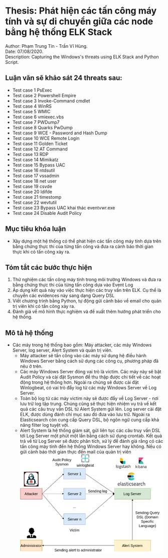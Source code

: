 # Thesis: Phát hiện các tấn công máy tính và sự di chuyển giữa các node bằng hệ thống ELK Stack
Author: Phạm Trung Tín - Trần Vĩ Hùng.</br>
Date: 07/08/2020.</br>
Description: Capturing the Windows's threats using ELK Stack and Python Script.

## Luận văn sẽ khảo sát 24 threats sau:
* Test case 1 PsExec
* Test case 2 Powershell Empire
* Test case 3 Invoke-Command cmdlet
* Test case 4 WinRS
* Test case 5 WMIC
* Test case 6 vmiexec.vbs
* Test case 7 PWDump7
* Test case 8 Quarks PwDump
* Test case 9 WCE - Password and Hash Dump
* Test case 10 WCE Remote Login
* Test case 11 Golden Ticket
* Test case 12 AT Command
* Test case 13 RDP
* Test case 14 Mimikatz
* Test case 15 Bypass UAC
* Test case 16 ntdsutil
* Test case 17 vssadmin
* Test case 18 net user
* Test case 19 csvde
* Test case 20 ldifde
* Test case 21 timestomp
* Test case 22 wevtutil
* Test case 23 Bypass UAC khai thác eventvwr.exe
* Test case 24 Disable Audit Policy

## Mục tiêu khóa luận
* Xây dựng một hệ thống có thể phát hiện các tấn công máy tính dựa trên bằng chứng thực thi của từng tấn công và đưa ra cảnh báo thời gian thực khi có tấn công xảy ra.

## Tóm tắt các bước thực hiện
1. Thử nghiệm các tấn công máy tính trong môi trường Windows và đưa ra bằng chứng thực thi của từng tấn công dựa vào Event Log
2. Áp dụng kết quả này vào việc thực hiện các truy vấn trên ELK. Cụ thể là chuyển các evidences này sang dạng Query DSL
3. Viết chương trình bằng Python, tự động gửi cảnh báo về email cho quản trị viên khi có tấn công xảy ra.
4. Đánh giá về mô hình thực nghiệm và đề xuất thêm hướng phát triển cho hệ thống.

## Mô tả hệ thống
* Các máy trong hệ thống bao gồm: Máy attacker, các máy Windows Server,
log server, Alert System và quản trị viên.
  * Máy attacker sẽ tấn công vào các máy sử dụng hệ điều
hành Windows Server bằng cách sử dụng các công cụ, phương pháp đã nêu ở trên.
  * Các máy Windows Server đóng vai trò là victim. Các máy này sẽ bật Audit Policy và cài đặt Sysmon để thu thập được chi tiết về các hoạt động trong hệ thống hơn. Ngoài ra chúng sẽ được cài đặt Winlogbeat, có vai trò đẩy log từ các máy Windows Server về Log Server.
  * Toàn bộ log từ các máy victim này sẽ được đẩy về Log Server - nơi lưu trữ log tập trung. Chúng cũng sẽ thực hiện nhiệm vụ trả về kết quả các câu truy vấn DSL từ Alert System gửi lên. Log server cài đặt ELK, được dùng đánh chỉ mục sau đó đưa vào lưu trữ. Ngoài ra Elasticsearch còn cung cấp Query DSL, bộ ngôn ngữ cung cấp khả năng filter log tuyệt vời.
  * Alert System là hệ thống giám sát, gửi liên tục các câu truy vấn DSL tới Log Server một phút một lần bằng cách sử dụng crontab. Kết quả trả về từ Log Server sẽ được phân tích, xử lý để đánh giá rằng có các tấn công máy tính đến hệ thống Windows Server hay không. Nếu có gửi cảnh báo thời gian thực đến mail của quản trị viên
![Mô tả thực nghiệm](./Images/mo-ta-thuc-nghiem.png)


